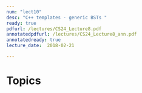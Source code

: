 ```yaml
---
num: "lect10"
desc: "C++ templates - generic BSTs "
ready: true
pdfurl: /lectures/CS24_Lecture8.pdf
annotatedpdfurl: /lectures/CS24_Lecture8_ann.pdf
annotatedready: true
lecture_date:  2018-02-21

---
```


# Topics
